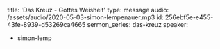 title: 'Das Kreuz - Gottes Weisheit'
type: message
audio: /assets/audio/2020-05-03-simon-lempenauer.mp3
id: 256ebf5e-e455-43fe-8939-d53269ca4665
sermon_series: das-kreuz
speaker:
  - simon-lemp
